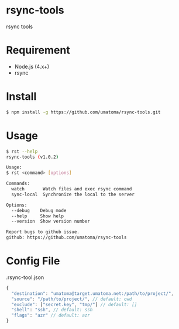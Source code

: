 # rsync-tools
rsync tools

# Requirement
- Node.js (4.x+)
- rsync

# Install
```bash
$ npm install -g https://github.com/umatoma/rsync-tools.git
```

# Usage
```bash
$ rst --help
rsync-tools (v1.0.2)

Usage:
$ rst <command> [options]

Commands:
  watch       Watch files and exec rsync command
  sync-local  Synchronize the local to the server

Options:
  --debug    Debug mode                                                [boolean]
  --help     Show help                                                 [boolean]
  --version  Show version number                                       [boolean]

Report bugs to github issue.
github: https://github.com/umatoma/rsync-tools
```

# Config File
.rsync-tool.json
```javascript
{
  "destination": "umatoma@target.umatoma.net:/path/to/project/",
  "source": "/path/to/project/", // default: cwd
  "exclude": ["secret.key", "tmp/"] // default: []
  "shell": "ssh", // default: ssh
  "flags": "azr" // default: azr
}
```